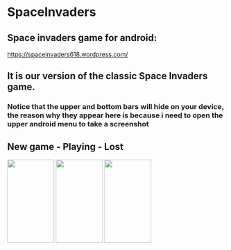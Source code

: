 # SpaceInvaders

## Space invaders game for android:

https://spaceinvaders618.wordpress.com/



## It is our version of the classic Space Invaders game.

### Notice that the upper and bottom bars will hide on your device, the reason why they appear here is because i need to open the upper android menu to take a screenshot


## New game  -  Playing  -  Lost
<img src="https://i.gyazo.com/81ac6e17174b1f2caabd9a9a9b405ba9.png" width=108 height="192"/> <img src="https://i.gyazo.com/3600e420b06ca0d1c1153c4ac87fbfc8.png" width=108 height="192"/> <img src="https://i.gyazo.com/2af68c55e7d6b6fde65c2710ea76912a.png" width=108 height="192"/>

